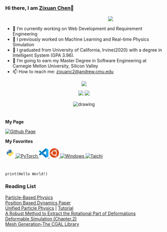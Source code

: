 ### Hi there, I am [Zixuan Chen](https://amoschenzixuan.github.io/)👋 
<img src="https://media4.giphy.com/media/1H7wK6RCCExDMaSS1g/giphy.gif?cid=ecf05e473mieymcufy87m9tselxdtxjnjms26fwrgbbmw51m&rid=giphy.gif&ct=g" width="175px" align="right" ><br>


<!--
**AmosChenZixuan/AmosChenZixuan** is a ✨ _special_ ✨ repository because its `README.md` (this file) appears on your GitHub profile.

Here are some ideas to get you started:

- 🔭 I’m currently working on ...
- 🌱 I’m currently learning ...
- 👯 I’m looking to collaborate on ...
- 🤔 I’m looking for help with ...
- 💬 Ask me about ...
- 📫 How to reach me: ...
- 😄 Pronouns: ...
- ⚡ Fun fact: ...
-->

- 🔭 I’m currently working on Web Development and Requirement Engineering
- 🌱 I previously worked on Machine Learning and Real-time Physics Simulation
- 👯 I graduated from University of California, Irvine(2020) with a degree in Intelligent System (GPA 3.96).
- 🤔 I’m going to earn my Master Degree in Software Engineering at Carnegie Mellon University, Silicon Valley
- 📫 How to reach me: zixuanc2@andrew.cmu.edu

<p align="center">
  <a href="https://github.com/AmosChenZixuan">
    <img
      align="center"
      src="https://github-profile-trophy.vercel.app/?username=AmosChenZixuan&theme=onedark&no-frame=true&row=1&&margin-w=20&no-bg=true"
    />
  </a>
</a>
</p>

<p align='center'>
  <img height="160em" src="https://github-readme-stats.vercel.app/api?username=AmosChenZixuan&count_private=True&theme=dark">
  <img height="160em" src="https://github-readme-stats.vercel.app/api/top-langs?username=AmosChenZixuan&layout=compact&count_private=True&theme=dark&hide=jupyter%20notebook&langs_count=10">
</p>

<p align='center'>
  <img align="center" height="265em" src="https://github-readme-activity-graph.cyclic.app/graph?username=AmosChenZixuan&theme=rogue" alt="drawing"/>
</p>

<h1></h1>

**My Page**

<a href='https://amoschenzixuan.github.io/'>
    <img height="30" src='https://github.com/AmosChenZixuan/amoschenzixuan.github.io/blob/master/assets/img/avatar-icon.png'
         alt='Github Page'>
</a>

**My Favorites**

<a href='https://www.python.org/'>
    <img height="30" src="https://raw.githubusercontent.com/github/explore/80688e429a7d4ef2fca1e82350fe8e3517d3494d/topics/python/python.png" alt="Python" title="Python">
</a>
<a href='https://pytorch.org/'>
    <img height="30" src="https://pytorch.org/assets/images/pytorch-logo.png" alt="PyTorch" title="PyTorch">
</a>
<a href='https://code.visualstudio.com/'>
    <img height="30" src="https://raw.githubusercontent.com/github/explore/80688e429a7d4ef2fca1e82350fe8e3517d3494d/topics/visual-studio-code/visual-studio-code.png" alt="VSCode" title="VSCode">
</a>
<a href='https://ubuntu.com/'>
    <img height="30" src="https://raw.githubusercontent.com/github/explore/80688e429a7d4ef2fca1e82350fe8e3517d3494d/topics/ubuntu/ubuntu.png" alt="Ubuntu" title="Ubuntu">
</a>
<a href=''>
    <img height="30" src="https://upload.wikimedia.org/wikipedia/commons/thumb/5/5f/Windows_logo_-_2012.svg/1200px-Windows_logo_-_2012.svg.png" alt="Windows" title="Windows">
</a>
<a href='https://github.com/taichi-dev/taichi'>
    <img height="30" src="https://taichi.cool/logo.svg" alt="Taichi" title="Taichi">
</a>

<h1></h1>

```text
print(Hello World!)
```
### Reading List
[Particle-Based Physics](http://obi.virtualmethodstudio.com/manual/6.2/index.html)\
[Position Based Dynamics Paper](http://mmacklin.com/EG2015PBD.pdf)\
[Unified Particle Physics](https://mmacklin.com/uppfrta_preprint.pdf) |  [Tutorial](http://mmacklin.com/flex_eurographics_tutorial.pdf)\
[A Robust Method to Extract the Rotational Part of Deformations](https://animation.rwth-aachen.de/media/papers/2016-MIG-StableRotation.pdf)\
[Deformable Simulation (Chapter.2)](https://tel.archives-ouvertes.fr/tel-01761851/file/TH2018GOLECKAROLINA.pdf)\
[Mesh Generation-The CGAL Library](https://www.cgal.org/)



